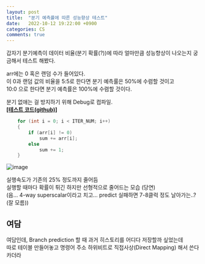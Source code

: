 ```yaml
---
layout: post
title:  "분기 예측률에 따른 성능향상 테스트"
date:   2022-10-12 19:22:00 +0900
categories: CS
comments: true
---
```

갑자기 분기예측이 데이터 비율(분기 확률(?))에 따라 얼마만큼 성능향상이 나오는지 궁금해서 테스트 해봤다.  

arr에는 0 혹은 랜덤 수가 들어있다.  
이 0과 랜덤 값의 비율을 5:5로 한다면 분기 예측률은 50%에 수렴할 것이고  
10:0 으로 한다면 분기 예측률은 100%에 수렴할 것이다.  

분기 없애는 걸 방지하기 위해 Debug로 컴파일.  
[**[테스트 코드(github)]**](https://github.com/Ria9993/PlayGround/blob/main/Branch-prediction%20performance%20test/Branch-prediction%20performance%20test/main.cpp)  
```c
    for (int i = 0; i < ITER_NUM; i++)
    {
        if (arr[i] != 0)
            sum += arr[i];
        else
            sum += 1;
    }
```

![image](https://user-images.githubusercontent.com/44316628/195467772-84d61930-e333-4ed3-ba57-0ec93d0d1b5c.png)

실행속도가 기존의 25% 정도까지 줄어듬  
실행할 때마다 확률이 튀긴 하지만 선형적으로 줄어드는 모습 (당연)  
(음... 4-way superscalar이라고 치고... predict 실패하면 7-8클럭 정도 날아가는..? (잘 모름))

## 여담  
여담인데, Branch prediction 할 때 과거 히스토리를 어디다 저장할까 싶었는데  
따로 테이블 만들어놓고 명령어 주소 하위비트로 직접사상(Direct Mapping) 해서 쓴다 카더라  
